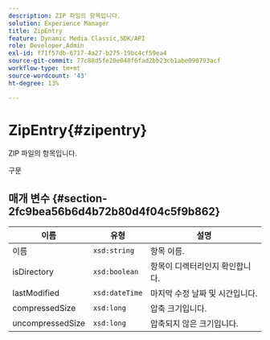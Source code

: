 ```yaml
---
description: ZIP 파일의 항목입니다.
solution: Experience Manager
title: ZipEntry
feature: Dynamic Media Classic,SDK/API
role: Developer,Admin
exl-id: f71f57db-6717-4a27-b275-19bc4cf59ea4
source-git-commit: 77c88d5fe20e048f6fad2bb23cb1abe090793acf
workflow-type: tm+mt
source-wordcount: '43'
ht-degree: 13%

---
```


# ZipEntry{#zipentry}

ZIP 파일의 항목입니다.

구문

## 매개 변수 {#section-2fc9bea56b6d4b72b80d4f04c5f9b862}

| 이름 | 유형 | 설명 |
|---|---|---|
| 이름 | `xsd:string` | 항목 이름. |
| isDirectory | `xsd:boolean` | 항목이 디렉터리인지 확인합니다. |
| lastModified | `xsd:dateTime` | 마지막 수정 날짜 및 시간입니다. |
| compressedSize | `xsd:long` | 압축 크기입니다. |
| uncompressedSize | `xsd:long` | 압축되지 않은 크기입니다. |
